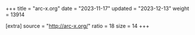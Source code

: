 +++
title = "arc-x.org"
date = "2023-11-17"
updated = "2023-12-13"
weight = 13914

[extra]
source = "http://arc-x.org/"
ratio = 18
size = 14
+++
